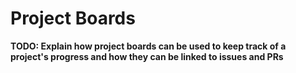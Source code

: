 # Project Boards
**TODO: Explain how project boards can be used to keep track of a project's progress and how they can be linked to issues and PRs**